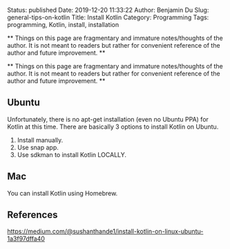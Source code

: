 Status: published
Date: 2019-12-20 11:33:22
Author: Benjamin Du
Slug: general-tips-on-kotlin
Title: Install Kotlin
Category: Programming
Tags: programming, Kotlin, install, installation

**
Things on this page are fragmentary and immature notes/thoughts of the author.
It is not meant to readers but rather for convenient reference of the author and future improvement.
**


**
Things on this page are fragmentary and immature notes/thoughts of the author.
It is not meant to readers but rather for convenient reference of the author and future improvement.
**

## Ubuntu

Unfortunately,
there is no apt-get installation (even no Ubuntu PPA) for Kotlin at this time.
There are basically 3 options to install Kotlin on Ubuntu.

1. Install manually.
2. Use snap app.
3. Use sdkman to install Kotlin LOCALLY.

## Mac

You can install Kotlin using Homebrew.

## References

https://medium.com/@sushanthande1/install-kotlin-on-linux-ubuntu-1a3f97dffa40
